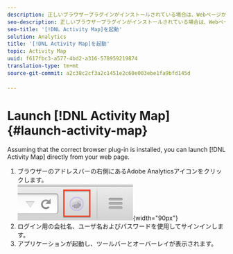 ```yaml
---
description: 正しいブラウザープラグインがインストールされている場合は、Webページから直接[!DNL Activity Map]を起動できます。
seo-description: 正しいブラウザープラグインがインストールされている場合は、Webページから直接[!DNL Activity Map]を起動できます。
seo-title: '[!DNL Activity Map]を起動'
solution: Analytics
title: '[!DNL Activity Map]を起動'
topic: Activity Map
uuid: f617fbc3-a577-4bd2-a316-578959219874
translation-type: tm+mt
source-git-commit: a2c38c2cf3a2c1451e2c60e003ebe1fa9bfd145d

---
```



# Launch [!DNL Activity Map]{#launch-activity-map}

Assuming that the correct browser plug-in is installed, you can launch [!DNL Activity Map] directly from your web page.

1. ブラウザーのアドレスバーの右側にあるAdobe Analyticsアイコンをクリックします。\
   ![](assets/an_icon.png){width="90px"}
1. ログイン用の会社名、ユーザ名およびパスワードを使用してサインインします。
1. アプリケーションが起動し、ツールバーとオーバーレイが表示されます。


